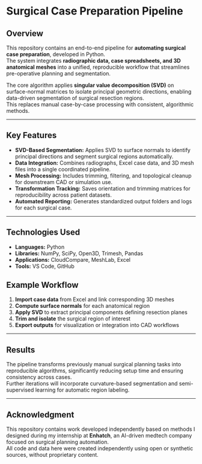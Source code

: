 # Surgical Case Preparation Pipeline

## Overview
This repository contains an end-to-end pipeline for **automating surgical case preparation**, developed in Python.  
The system integrates **radiographic data, case spreadsheets, and 3D anatomical meshes** into a unified, reproducible workflow that streamlines pre-operative planning and segmentation.

The core algorithm applies **singular value decomposition (SVD)** on surface-normal matrices to isolate principal geometric directions, enabling data-driven segmentation of surgical resection regions.  
This replaces manual case-by-case processing with consistent, algorithmic methods.

---

## Key Features
- **SVD-Based Segmentation:** Applies SVD to surface normals to identify principal directions and segment surgical regions automatically.  
- **Data Integration:** Combines radiographs, Excel case data, and 3D mesh files into a single coordinated pipeline.  
- **Mesh Processing:** Includes trimming, filtering, and topological cleanup for downstream CAD or simulation use.  
- **Transformation Tracking:** Saves orientation and trimming matrices for reproducibility across patient datasets.  
- **Automated Reporting:** Generates standardized output folders and logs for each surgical case.

---

## Technologies Used
- **Languages:** Python  
- **Libraries:** NumPy, SciPy, Open3D, Trimesh, Pandas  
- **Applications:** CloudCompare, MeshLab, Excel  
- **Tools:** VS Code, GitHub

## Example Workflow
1. **Import case data** from Excel and link corresponding 3D meshes  
2. **Compute surface normals** for each anatomical region  
3. **Apply SVD** to extract principal components defining resection planes  
4. **Trim and isolate** the surgical region of interest  
5. **Export outputs** for visualization or integration into CAD workflows  

---

## Results
The pipeline transforms previously manual surgical planning tasks into reproducible algorithms, significantly reducing setup time and ensuring consistency across cases.  
Further iterations will incorporate curvature-based segmentation and semi-supervised learning for automatic region labeling.

---

## Acknowledgment
This repository contains work developed independently based on methods I designed during my internship at **Enhatch**, an AI-driven medtech company focused on surgical planning automation.  
All code and data here were created independently using open or synthetic sources, without proprietary content.
